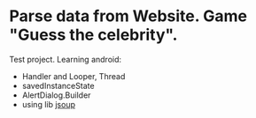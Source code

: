 # Parse data from Website. Game "Guess the celebrity". 

Test project. Learning android:
- Handler and Looper, Thread
- savedInstanceState
- AlertDialog.Builder
- using lib [jsoup](https://jsoup.org/)
